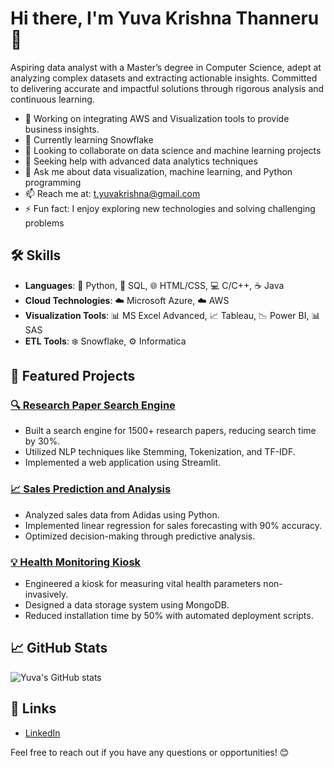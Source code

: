 # Hi there, I'm Yuva Krishna Thanneru 👋

Aspiring data analyst with a Master’s degree in Computer Science, adept at analyzing complex datasets and extracting actionable insights. Committed to delivering accurate and impactful solutions through rigorous analysis and continuous learning.

- 🔭 Working on integrating AWS and Visualization tools to provide business insights.
- 🌱 Currently learning Snowflake
- 👯 Looking to collaborate on data science and machine learning projects
- 🤔 Seeking help with advanced data analytics techniques
- 💬 Ask me about data visualization, machine learning, and Python programming
- 📫 Reach me at: t.yuvakrishna@gmail.com
- ⚡ Fun fact: I enjoy exploring new technologies and solving challenging problems

## 🛠️ Skills

- **Languages**: 🐍 Python, 💾 SQL, 🌐 HTML/CSS, 💻 C/C++, ☕ Java
- **Cloud Technologies**: ☁️ Microsoft Azure, ☁️ AWS
- **Visualization Tools**: 📊 MS Excel Advanced, 📈 Tableau, 📉 Power BI, 📊 SAS
- **ETL Tools**: ❄️ Snowflake, ⚙️ Informatica

## 📂 Featured Projects
### [🔍 Research Paper Search Engine](https://github.com/yourusername/research-paper-search-engine)
- Built a search engine for 1500+ research papers, reducing search time by 30%.
- Utilized NLP techniques like Stemming, Tokenization, and TF-IDF.
- Implemented a web application using Streamlit.

### [📈 Sales Prediction and Analysis](https://github.com/yourusername/sales-prediction-analysis)
- Analyzed sales data from Adidas using Python.
- Implemented linear regression for sales forecasting with 90% accuracy.
- Optimized decision-making through predictive analysis.

### [💡 Health Monitoring Kiosk](https://github.com/yourusername/health-monitoring-kiosk)
- Engineered a kiosk for measuring vital health parameters non-invasively.
- Designed a data storage system using MongoDB.
- Reduced installation time by 50% with automated deployment scripts.

## 📈 GitHub Stats

![Yuva's GitHub stats](https://github-readme-stats.vercel.app/api?username=yourusername&show_icons=true&hide_border=true)

## 🔗 Links

- [LinkedIn](http://www.linkedin.com/in/yuvakrishna15)

Feel free to reach out if you have any questions or opportunities! 😊
